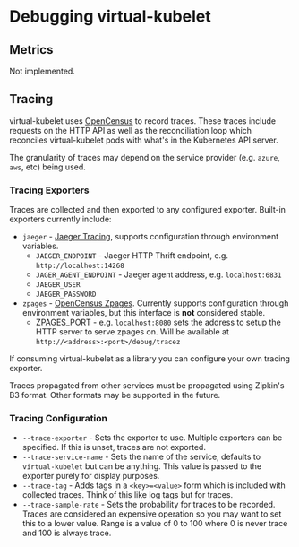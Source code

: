 Debugging virtual-kubelet
=========================

## Metrics

Not implemented.

## Tracing

virtual-kubelet uses [OpenCensus](https://www.opencensus.io) to record traces. These traces include requests on the HTTP API as well as the reconciliation loop which reconciles virtual-kubelet pods with what's in the Kubernetes API server.

The granularity of traces may depend on the service provider (e.g. `azure`, `aws`, etc) being used.

### Tracing Exporters

Traces are collected and then exported to any configured exporter. Built-in exporters currently include:

- `jaeger` - [Jaeger Tracing](https://www.jaegertracing.io), supports configuration through environment variables.
    - `JAEGER_ENDPOINT` - Jaeger HTTP Thrift endpoint, e.g. `http://localhost:14268`
    - `JAGER_AGENT_ENDPOINT` - Jaeger agent address, e.g. `localhost:6831`
    - `JAEGER_USER`
    - `JAEGER_PASSWORD`
- `zpages` - [OpenCensus Zpages](https://opencensus.io/core-concepts/z-pages/). Currently supports configuration through environment variables, but this interface is **not** considered stable.
    - ZPAGES_PORT - e.g. `localhost:8080` sets the address to setup the HTTP server to serve zpages on. Will be available at `http://<address>:<port>/debug/tracez`

If consuming virtual-kubelet as a library you can configure your own tracing exporter.

Traces propagated from other services must be propagated using Zipkin's B3 format. Other formats may be supported in the future.

### Tracing Configuration

- `--trace-exporter` - Sets the exporter to use. Multiple exporters can be specified. If this is unset, traces are not exported.
- `--trace-service-name` - Sets the name of the service, defaults to `virtual-kubelet` but can be anything. This value is passed to the exporter purely for display purposes.
- `--trace-tag` - Adds tags in a `<key>=<value>` form which is included with collected traces. Think of this like log tags but for traces.
- `--trace-sample-rate` - Sets the probability for traces to be recorded. Traces are considered an expensive operation so you may want to set this to a lower value. Range is a value of 0 to 100 where 0 is never trace and 100 is always trace.